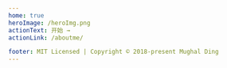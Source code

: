 ```yaml
---
home: true
heroImage: /heroImg.png
actionText: 开始 →
actionLink: /aboutme/

footer: MIT Licensed | Copyright © 2018-present Mughal Ding
---
```

